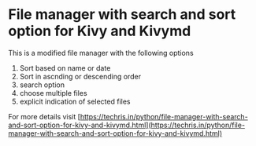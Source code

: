 # File manager with search and sort option for Kivy and Kivymd

This is a modified file manager with the following options

1. Sort based on name or date 
2. Sort in ascnding or descending order
3. search option
4. choose multiple files
5. explicit indication of selected files

For more details visit [https://techris.in/python/file-manager-with-search-and-sort-option-for-kivy-and-kivymd.html](https://techris.in/python/file-manager-with-search-and-sort-option-for-kivy-and-kivymd.html)
